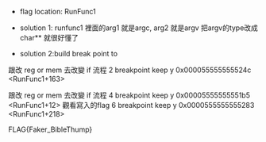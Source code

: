 * flag location:
RunFunc1

* solution 1:
runfunc1 裡面的arg1 就是argc, arg2 就是argv
把argv的type改成 char** 就很好懂了



*  solution 2:build break point to 

跟改 reg or mem 去改變 if 流程
2       breakpoint     keep y   0x000055555555524c <RunFunc1+163>


跟改 reg or mem 去改變 if 流程
4       breakpoint     keep y   0x00005555555551b5 <RunFunc1+12>
觀看寫入的flag
6       breakpoint     keep y   0x0000555555555283 <RunFunc1+218>



FLAG{Faker_BibleThump}